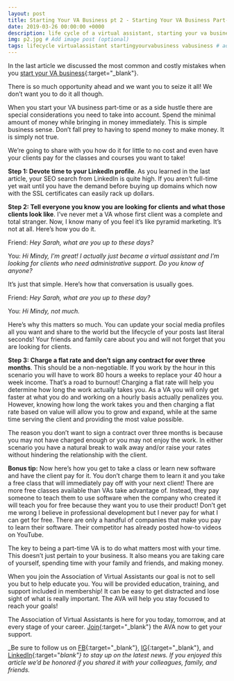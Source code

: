 ```yaml
---
layout: post
title: Starting Your VA Business pt 2 - Starting Your VA Business Part-Time
date: 2019-03-26 00:00:00 +0000
description: life cycle of a virtual assistant, starting your va business # Add post description (optional)
img: p2.jpg # Add image post (optional)
tags: lifecycle virtualassistant startingyourvabusiness vabusiness # add tag
---
```


In the last article we discussed the most common and costly mistakes when you [start your VA business](https://associationofvas.com/blog/starting-your-va-business-pt-1){:target="_blank"}.

There is so much opportunity ahead and we want you to seize it all! We don’t want you to do it all though.

When you start your VA business part-time or as a side hustle there are special considerations you need to take into account. Spend the minimal amount of money while bringing in money immediately. This is simple business sense. Don’t fall prey to having to spend money to make money. It is simply not true.

We’re going to share with you how do it for little to no cost and even have your clients pay for the classes and courses you want to take!

__Step 1: Devote time to your LinkedIn profile__. As you learned in the last article, your SEO search from LinkedIn is quite high. If you aren’t full-time yet wait until you have the demand before buying up domains which now with the SSL certificates can easily rack up dollars.

__Step 2: Tell everyone you know you are looking for clients and what those clients look like__. I’ve never met a VA whose first client was a complete and total stranger. Now, I know many of you feel it’s like pyramid marketing. It’s not at all. Here’s how you do it.

Friend: _Hey Sarah, what are you up to these days?_

You: _Hi Mindy, I’m great! I actually just became a virtual assistant and I’m looking for clients who need administrative support. Do you know of anyone?_

It’s just that simple. Here’s how that conversation is usually goes.

Friend: _Hey Sarah, what are you up to these day?_

You: _Hi Mindy, not much._

Here’s why this matters so much. You can update your social media profiles all you want and share to the world but the lifecycle of your posts last literal seconds! Your friends and family care about you and will not forget that you are looking for clients.

__Step 3: Charge a flat rate and don’t sign any contract for over three months__. This should be a non-negotiable. If you work by the hour in this scenario you will have to work 80 hours a weeks to replace your 40 hour a week income. That’s a road to burnout! Charging a flat rate will help you determine how long the work actually takes you. As a VA you will only get faster at what you do and working on a hourly basis actually penalizes you. However, knowing how long the work takes you and then charging a flat rate based on value will allow you to grow and expand, while at the same time serving the client and providing the most value possible.

The reason you don’t want to sign a contract over three months is because you may not have charged enough or you may not enjoy the work. In either scenario you have a natural break to walk away and/or raise your rates without hindering the relationship with the client.

__Bonus tip:__ Now here’s how you get to take a class or learn new software and have the client pay for it. You don’t charge them to learn it and you take a free class that will immediately pay off with your next client! There are more free classes available than VAs take advantage of. Instead, they pay someone to teach them to use software when the company who created it will teach you for free because they want you to use their product! Don’t get me wrong I believe in professional development but I never pay for what I can get for free. There are only a handful of companies that make you pay to learn their software. Their competitor has already posted how-to videos on YouTube.

The key to being a part-time VA is to do what matters most with your time. This doesn’t just pertain to your business. It also means you are taking care of yourself, spending time with your family and friends, and making money.

When you join the Association of Virtual Assistants our goal is not to sell you but to help educate you. You will be provided education, training, and support included in membership! It can be easy to get distracted and lose sight of what is really important. The AVA will help you stay focused to reach your goals!

The Association of Virtual Assistants is here for you today, tomorrow, and at every stage of your career. [Join](https://thevirtualbusinesssummit.thrivecart.com/ava-membership/){:target="_blank"} the AVA now to get your support.

_Be sure to follow us on [FB](https://www.facebook.com/Association-of-Virtual-Assistants-415696612306842/){:target="_blank"}, [IG](https://www.instagram.com/associationofvas/){:target="_blank"}, and [LinkedIn](https://www.linkedin.com/company/associationofvirtualassistants/){:target="_blank"} to stay up on the latest news. If you enjoyed this article we’d be honored if you shared it with your colleagues, family, and friends._
